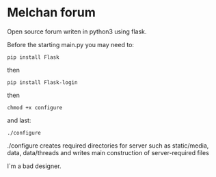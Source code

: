 # Melchan forum

Open source forum writen in python3 using flask.


Before the starting main.py you may need to:


```
pip install Flask
```

then


```
pip install Flask-login
```

then

```
chmod +x configure
```
and last:

```
./configure
```

./configure creates required directories for server such as static/media, data, data/threads and writes main construction of server-required files


I`m a bad designer.
